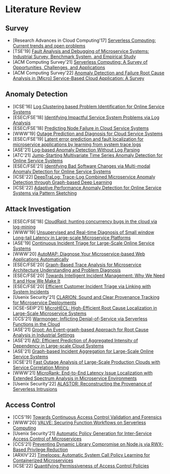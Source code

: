 # Literature Review

## Survey
- [Research Advances in Cloud Computing'17] [Serverless Computing: Current trends and open problems](https://arxiv.org/pdf/1706.03178.pdf)
- [TSE'19] [Fault Analysis and Debugging of Microservice Systems: Industrial Survey, Benchmark System, and Empirical Study](https://cspengxin.github.io/publications/tse19-msdebugging.pdf)
- [ACM Computing Survey'21] [Serverless Computing: A Survey of Opportunities, Challenges, and Applications](https://arxiv.org/pdf/1911.01296.pdf)
- [ACM Computing Survey'22] [Anomaly Detection and Failure Root Cause Analysis in (Micro) Service-Based Cloud Application: A Survey](https://arxiv.org/pdf/2105.12378.pdf)

## Anomaly Detection
- [ICSE'16] [Log Clustering based Problem Identification for Online Service Systems](https://netman.aiops.org/~peidan/ANM2018/9.LogAnomalyDetection/ReadingList/2016ICSE_Log%20Clustering%20based%20Problem%20Identification%20for%20Online%20Service%20Systems%20.pdf)
- [ESEC/FSE'18] [Identifying Impactful Service System Problems via Log Analysis](https://shilinhe.github.io/media/papers/fse18.pdf)
- [ESEC/FSE'18] [Predicting Node Failure in Cloud Service Systems](http://hongyujohn.github.io/NodeFailures.pdf)
- [WWW'19] [Outage Prediction and Diagnosis for Cloud Service Systems](https://www.microsoft.com/en-us/research/uploads/prod/2019/04/WWW2019_cameraReady.pdf)
- [ESEC/FSE'19] [Latent error prediction and fault localization for microservice applications by learning from system trace logs](https://ink.library.smu.edu.sg/cgi/viewcontent.cgi?article=5639&context=sis_research)
- [ASE'21] [Log-based Anomaly Detection Without Log Parsing](https://arxiv.org/pdf/2108.01955.pdf)
- [ATC'21] [Jump-Starting Multivariate Time Series Anomaly Detection for Online Service Systems](https://www.usenix.org/system/files/atc21-ma.pdf)
- [ESEC/FSE'21] [Identifying Bad Software Changes via Multi-modal Anomaly Detection for Online Service Systems](https://netman.aiops.org/wp-content/uploads/2021/09/SCWarn.pdf)
- [ICSE'22] [DeepTraLog: Trace-Log Combined Microservice Anomaly Detection through Graph-based Deep Learning](https://cspengxin.github.io/publications/icse22-DeepTraLog.pdf)
- [ICSE'22] [Adaptive Performance Anomaly Detection for Online Service Systems via Pattern Sketching](https://arxiv.org/pdf/2201.02944.pdf)

## Attack Investigation
- [ESEC/FSE'18] [CloudRaid: hunting concurrency bugs in the cloud via log-mining](http://lujie.ac.cn/files/papers/CloudRaid.pdf)
- [WWW'19] [Unsupervised and Real-time Diagnosis of Small window Long-tail Latency in Large-scale Microservice Platforms](https://monadyn.github.io/Papers/WWW19-E-Diagnosis.pdf)
- [ASE'19] [Continuous Incident Triage for Large-Scale Online Service Systems](http://hongyujohn.github.io/ASE19b.pdf)
- [WWW'20] [AutoMAP: Diagnose Your Microservice-based Web Applications Automatically](https://netman.aiops.org/~peidan/ANM2022/7.TraceAnomalyDetection/LectureCoverage/2020WWW_AutoMap.pdf)
- [ESEC/FSE'20] [Graph-Based Trace Analysis for Microservice Architecture Understanding and Problem Diagnosis](https://taoxie.cs.illinois.edu/publications/esecfse20in-trace.pdf)
- [ESEC/FSE'20] [Towards Intelligent Incident Management: Why We Need It and How We Make It](https://appsrv.cse.cuhk.edu.hk/~zbchen/assets/papers/FSE20.pdf)
- [ESEC/FSE'20] [Efficient Customer Incident Triage via Linking with System Incidents](https://sci-hub.se/10.1145/3368089.3417061)
- [Usenix Security'21] [CLARION: Sound and Clear Provenance Tracking for Microservice Deployments](https://www.usenix.org/system/files/sec21fall-chen-xutong.pdf)
- [ICSE-SEIP'21] [MicroHECL: High-Efficient Root Cause Localization in Large-Scale Microservice Systems](https://arxiv.org/pdf/2103.01782.pdf)
- [CCS'21] [Warmonger: Inflicting Denial-of-Service via Serverless Functions in the Cloud](https://csalab.site/getsrc/?n=papers/21xwl-ccs.pdf)
- [ASE'21] [Groot: An Event-graph-based Approach for Root Cause Analysis in Industrial Settings](https://arxiv.org/pdf/2108.00344.pdf)
- [ASE'21] [AID: Efficient Prediction of Aggregated Intensity of Dependency in Large-scale Cloud Systems](https://arxiv.org/pdf/2109.04893.pdf)
- [ASE'21] [Graph-based Incident Aggregation for Large-Scale Online Service Systems](https://arxiv.org/pdf/2108.12179.pdf)
- [ICSE'21] [Fast Outage Analysis of Large-Scale Production Clouds with Service Correlation Mining](https://arxiv.org/pdf/2103.03649.pdf)
- [WWW'21] [MicroRank: End-to-End Latency Issue Localization with Extended Spectrum Analysis in Microservice Environments](https://github.com/IntelligentDDS/MicroRank/blob/main/WWW2021_MicroRank.pdf)
- [Usenix Security'22] [ALASTOR: Reconstructing the Provenance of Serverless Intrusions](https://adambates.org/documents/Datta_Sec22.pdf)

## Access Control
- [CCS'19] [Towards Continuous Access Control Validation and Forensics](http://opera.ucsd.edu/paper/pdiff.pdf)
- [WWW'20] [VALVE: Securing Function Workflows on Serverless Computing](https://pdatta2.web.illinois.edu/files/DattaWWW20.pdf)
- [Usenix Security'21] [Automatic Policy Generation for Inter-Service Access Control of Microservices](https://www.usenix.org/system/files/sec21fall-li-xing.pdf)
- [CCS'21] [Preventing Dynamic Library Compromise on Node.js via RWX-Based Privilege Reduction](https://www.seas.upenn.edu/~andre/pdf/mir_ccs2021.pdf)
- [ARXIV'22] [Timeloops: Automatic System Call Policy Learning for Containerized Microservices](https://arxiv.org/pdf/2204.06131.pdf)
- [ICSE'22] [Quantifying Permissiveness of Access Control Policies](https://vlab.cs.ucsb.edu/papers/ICSE2022_access_control.pdf)

